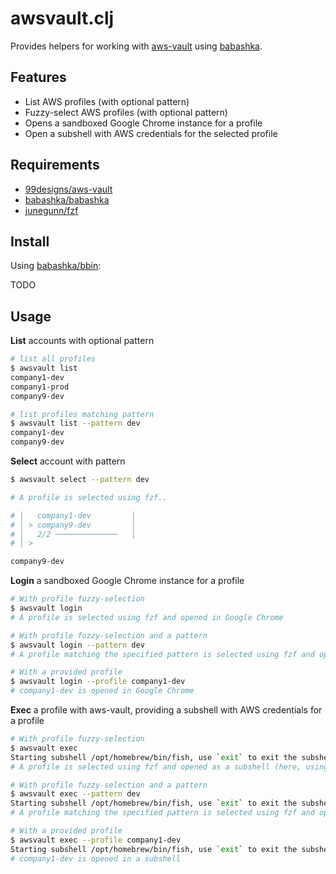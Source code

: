 # awsvault.clj

Provides helpers for working with [aws-vault](https://github.com/99designs/aws-vault) using [babashka](https://github.com/babashka/babashka).

## Features

- List AWS profiles (with optional pattern)
- Fuzzy-select AWS profiles (with optional pattern)
- Opens a sandboxed Google Chrome instance for a profile
- Open a subshell with AWS credentials for the selected profile

## Requirements

- [99designs/aws-vault](https://github.com/99designs/aws-vault)
- [babashka/babashka](https://github.com/babashka/babashka)
- [junegunn/fzf](https://github.com/junegunn/fzf)

## Install

Using [babashka/bbin](https://github.com/babashka/bbin):

TODO

## Usage

**List** accounts with optional pattern

```sh
# list all profiles
$ awsvault list
company1-dev
company1-prod
company9-dev

# list profiles matching pattern
$ awsvault list --pattern dev
company1-dev
company9-dev
```

**Select** account with pattern

```sh
$ awsvault select --pattern dev

# A profile is selected using fzf..

# │   company1-dev         │
# │ > company9-dev         │
# │   2/2 ──────────────   │
# │ >

company9-dev
```

**Login** a sandboxed Google Chrome instance for a profile

```sh
# With profile fuzzy-selection
$ awsvault login
# A profile is selected using fzf and opened in Google Chrome

# With profile fuzzy-selection and a pattern
$ awsvault login --pattern dev
# A profile matching the specified pattern is selected using fzf and opened in Google Chrome

# With a provided profile
$ awsvault login --profile company1-dev
# company1-dev is opened in Google Chrome
```

**Exec** a profile with aws-vault, providing a subshell with AWS credentials for a profile

```sh
# With profile fuzzy-selection
$ awsvault exec
Starting subshell /opt/homebrew/bin/fish, use `exit` to exit the subshell
# A profile is selected using fzf and opened as a subshell (here, using fish)

# With profile fuzzy-selection and a pattern
$ awsvault exec --pattern dev
Starting subshell /opt/homebrew/bin/fish, use `exit` to exit the subshell
# A profile matching the specified pattern is selected using fzf and opened in a subshell

# With a provided profile
$ awsvault exec --profile company1-dev
Starting subshell /opt/homebrew/bin/fish, use `exit` to exit the subshell
# company1-dev is opened in a subshell
```
